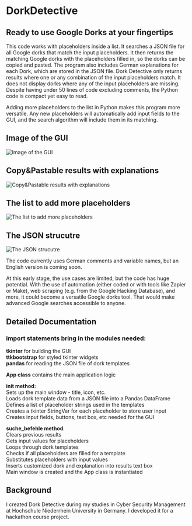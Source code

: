 # DorkDetective
## Ready to use Google Dorks at your fingertips

This code works with placeholders inside a list. It searches a JSON file for all Google dorks that match the input placeholders. It then returns the matching Google dorks with the placeholders filled in, so the dorks can be copied and pasted. The program also includes German explanations for each Dork, which are stored in the JSON file. Dork Detective only returns results where one or any combination of the input placeholders match. It does not display dorks where any of the input placeholders are missing. Despite having under 50 lines of code excluding comments, the Python code is compact yet easy to read.

Adding more placeholders to the list in Python makes this program more versatile. Any new placeholders will automatically add input fields to the GUI, and the search algorithm will include them in its matching.


## Image of the GUI  

![Image of the GUI](https://i.ibb.co/r07Drry/Dork1.png) <br>  

## Copy&Pastable results with explanations  

![Copy&Pastable results with explanations](https://i.ibb.co/X460TJg/Dork4.png) <br>

## The list to add more placeholders  

![The list to add more placeholders](https://i.ibb.co/vVkjkQw/Dork2.png) <br>

## The JSON strucutre 

![The JSON strucutre](https://i.ibb.co/Bn5V81k/Dork3.png) <br>


The code currently uses German comments and variable names, but an English version is coming soon.

At this early stage, the use cases are limited, but the code has huge potential. With the use of automation (either coded or with tools like Zapier or Make), web scraping (e.g. from the Google Hacking Database), and more, it could become a versatile Google dorks tool. That would make advanced Google searches accessible to anyone.

## Detailed Documentation

### import statements bring in the modules needed: 

**tkinter** for building the GUI <br>
**ttkbootstrap** for styled tkinter widgets <br>
**pandas** for reading the JSON file of dork templates <br>

**App class** contains the main application logic <br>

**__init__ method:** <br>
Sets up the main window - title, icon, etc. <br>
Loads dork template data from a JSON file into a Pandas DataFrame <br>
Defines a list of placeholder strings used in the templates <br>
Creates a tkinter StringVar for each placeholder to store user input <br>
Creates input fields, buttons, text box, etc needed for the GUI <br>

**suche_befehle method**: <br>
Clears previous results <br>
Gets input values for placeholders <br>
Loops through dork templates <br>
Checks if all placeholders are filled for a template <br>
Substitutes placeholders with input values <br>
Inserts customized dork and explanation into results text box <br>
Main window is created and the App class is instantiated<br>

## Background <br>

I created Dork Detective during my studies in Cyber Security Management at Hochschule Niederrhein University in Germany. I developed it for a hackathon course project.


